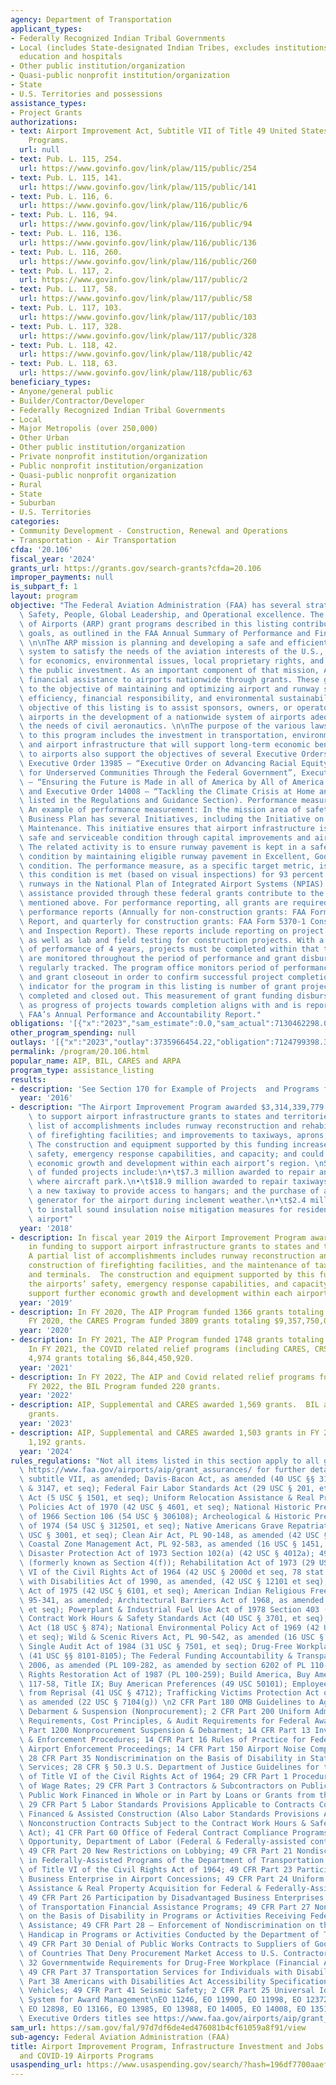 ```yaml
---
agency: Department of Transportation
applicant_types:
- Federally Recognized Indian Tribal Governments
- Local (includes State-designated Indian Tribes, excludes institutions of higher
  education and hospitals
- Other public institution/organization
- Quasi-public nonprofit institution/organization
- State
- U.S. Territories and possessions
assistance_types:
- Project Grants
authorizations:
- text: Airport Improvement Act, Subtitle VII of Title 49 United States Code, Aviation
    Programs.
  url: null
- text: Pub. L. 115, 254.
  url: https://www.govinfo.gov/link/plaw/115/public/254
- text: Pub. L. 115, 141.
  url: https://www.govinfo.gov/link/plaw/115/public/141
- text: Pub. L. 116, 6.
  url: https://www.govinfo.gov/link/plaw/116/public/6
- text: Pub. L. 116, 94.
  url: https://www.govinfo.gov/link/plaw/116/public/94
- text: Pub. L. 116, 136.
  url: https://www.govinfo.gov/link/plaw/116/public/136
- text: Pub. L. 116, 260.
  url: https://www.govinfo.gov/link/plaw/116/public/260
- text: Pub. L. 117, 2.
  url: https://www.govinfo.gov/link/plaw/117/public/2
- text: Pub. L. 117, 58.
  url: https://www.govinfo.gov/link/plaw/117/public/58
- text: Pub. L. 117, 103.
  url: https://www.govinfo.gov/link/plaw/117/public/103
- text: Pub. L. 117, 328.
  url: https://www.govinfo.gov/link/plaw/117/public/328
- text: Pub. L. 118, 42.
  url: https://www.govinfo.gov/link/plaw/118/public/42
- text: Pub. L. 118, 63.
  url: https://www.govinfo.gov/link/plaw/118/public/63
beneficiary_types:
- Anyone/general public
- Builder/Contractor/Developer
- Federally Recognized Indian Tribal Governments
- Local
- Major Metropolis (over 250,000)
- Other Urban
- Other public institution/organization
- Private nonprofit institution/organization
- Public nonprofit institution/organization
- Quasi-public nonprofit organization
- Rural
- State
- Suburban
- U.S. Territories
categories:
- Community Development - Construction, Renewal and Operations
- Transportation - Air Transportation
cfda: '20.106'
fiscal_year: '2024'
grants_url: https://grants.gov/search-grants?cfda=20.106
improper_payments: null
is_subpart_f: 1
layout: program
objective: "The Federal Aviation Administration (FAA) has several strategic goals:\
  \ Safety, People, Global Leadership, and Operational excellence. The FAA Office\
  \ of Airports (ARP) grant programs described in this listing contribute to these\
  \ goals, as outlined in the FAA Annual Summary of Performance and Financial Information.\
  \ \n\nThe ARP mission is planning and developing a safe and efficient national airports\
  \ system to satisfy the needs of the aviation interests of the U.S., with considerations\
  \ for economics, environmental issues, local proprietary rights, and safeguarding\
  \ the public investment. As an important component of that mission, ARP provides\
  \ financial assistance to airports nationwide through grants. These grants contribute\
  \ to the objective of maintaining and optimizing airport and runway safety, capacity,\
  \ efficiency, financial responsibility, and environmental sustainability. The program\
  \ objective of this listing is to assist sponsors, owners, or operators of public-use\
  \ airports in the development of a nationwide system of airports adequate to meet\
  \ the needs of civil aeronautics. \n\nThe purpose of the various laws applicable\
  \ to this program includes the investment in transportation, environmental protection,\
  \ and airport infrastructure that will support long-term economic benefits. Grants\
  \ to airports also support the objectives of several Executive Orders, including\
  \ Executive Order 13985 – “Executive Order on Advancing Racial Equity and Support\
  \ for Underserved Communities Through the Federal Government”, Executive Order 14005\
  \ – “Ensuring the Future is Made in all of America by All of America’s Workers”,\
  \ and Executive Order 14008 – “Tackling the Climate Crisis at Home and Abroad” (as\
  \ listed in the Regulations and Guidance Section). Performance measurement and reporting.\
  \ An example of performance measurement: In the mission area of safety, the FAA\
  \ Business Plan has several Initiatives, including the Initiative on Runway Pavement\
  \ Maintenance. This initiative ensures that airport infrastructure is kept in a\
  \ safe and serviceable condition through capital improvements and airport inspections.\
  \ The related activity is to ensure runway pavement is kept in a safe and serviceable\
  \ condition by maintaining eligible runway pavement in Excellent, Good, or Fair\
  \ condition. The performance measure, as a specific target metric, is ensuring that\
  \ this condition is met (based on visual inspections) for 93 percent of the paved\
  \ runways in the National Plan of Integrated Airport Systems (NPIAS). The financial\
  \ assistance provided through these federal grants contribute to the capital improvements\
  \ mentioned above. For performance reporting, all grants are required to submit\
  \ performance reports (Annually for non-construction grants: FAA Form 5100-140 Performance\
  \ Report, and quarterly for construction grants: FAA Form 5370-1 Construction Progress\
  \ and Inspection Report). These reports include reporting on project milestone goals\
  \ as well as lab and field testing for construction projects. With a standard period\
  \ of performance of 4 years, projects must be completed within that timeframe. Projects\
  \ are monitored throughout the period of performance and grant disbursements are\
  \ regularly tracked. The program office monitors period of performance expirations\
  \ and grant closeout in order to confirm successful project completion. A key performance\
  \ indicator for the program in this listing is number of grant projects successfully\
  \ completed and closed out. This measurement of grant funding disbursement as well\
  \ as progress of projects towards completion aligns with and is reported on in the\
  \ FAA’s Annual Performance and Accountability Report."
obligations: '[{"x":"2023","sam_estimate":0.0,"sam_actual":7130462298.0,"usa_spending_actual":6956122533.07},{"x":"2024","sam_estimate":0.0,"sam_actual":6853008589.0,"usa_spending_actual":6668187242.73},{"x":"2025","sam_estimate":0.0,"sam_actual":8498137057.0,"usa_spending_actual":-814292.67}]'
other_program_spending: null
outlays: '[{"x":"2023","outlay":3735966454.22,"obligation":7124799398.32},{"x":"2024","outlay":506084032.74,"obligation":6793024344.19},{"x":"2025","outlay":0.0,"obligation":14150750.0}]'
permalink: /program/20.106.html
popular_name: AIP, BIL, CARES and ARPA
program_type: assistance_listing
results:
- description: 'See Section 170 for Example of Projects  and Programs for 2016. '
  year: '2016'
- description: "The Airport Improvement Program awarded $3,314,339,779 in funding\
    \ to support airport infrastructure grants to states and territories. A partial\
    \ list of accomplishments includes runway reconstruction and rehabilitation; construction\
    \ of firefighting facilities; and improvements to taxiways, aprons, and terminals.\
    \ The construction and equipment supported by this funding increases the airports’\
    \ safety, emergency response capabilities, and capacity; and could support further\
    \ economic growth and development within each airport’s region. \nSome examples\
    \ of funded projects include:\n•\t$7.3 million awarded to repair an airport apron\
    \ where aircraft park.\n•\t$18.9 million awarded to repair taxiways and construct\
    \ a new taxiway to provide access to hangars; and the purchase of an emergency\
    \ generator for the airport during inclement weather.\n•\t$2.4 million awarded\
    \ to install sound insulation noise mitigation measures for residences near the\
    \ airport"
  year: '2018'
- description: In fiscal year 2019 the Airport Improvement Program awarded $3,589,788,190
    in funding to support airport infrastructure grants to states and territories.
    A partial list of accomplishments includes runway reconstruction and rehabilitation,
    construction of firefighting facilities, and the maintenance of taxiways, aprons,
    and terminals.  The construction and equipment supported by this funding increase
    the airports’ safety, emergency response capabilities, and capacity, and could
    support further economic growth and development within each airport’s region.
  year: '2019'
- description: In FY 2020, The AIP Program funded 1366 grants totaling $4,317,970,954.  In
    FY 2020, the CARES Program funded 3809 grants totaling $9,357,750,068.
  year: '2020'
- description: In FY 2021, The AIP Program funded 1748 grants totaling $3,690,362,301.
    In FY 2021, the COVID related relief programs (including CARES, CRSSA, ARPA) funded
    4,974 grants totaling $6,844,450,920.
  year: '2021'
- description: In FY 2022, The AIP and Covid related relief programs funded 3404 grants.  In
    FY 2022, the BIL Program funded 220 grants.
  year: '2022'
- description: AIP, Supplemental and CARES awarded 1,569 grants.  BIL awarded 965
    grants.
  year: '2023'
- description: AIP, Supplemental and CARES awarded 1,503 grants in FY 2024.  BIL awarded
    1,192 grants.
  year: '2024'
rules_regulations: "Not all items listed in this section apply to all grants – see\
  \ https://www.faa.gov/airports/aip/grant_assurances/ for further details.\n49 USC\
  \ subtitle VII, as amended; Davis-Bacon Act, as amended (40 USC §§ 3141-3144, 3146,\
  \ & 3147, et seq); Federal Fair Labor Standards Act (29 USC § 201, et seq); Hatch\
  \ Act (5 USC § 1501, et seq); Uniform Relocation Assistance & Real Property Acquisition\
  \ Policies Act of 1970 (42 USC § 4601, et seq); National Historic Preservation Act\
  \ of 1966 Section 106 (54 USC § 306108); Archeological & Historic Preservation Act\
  \ of 1974 (54 USC § 312501, et seq); Native Americans Grave Repatriation Act (25\
  \ USC § 3001, et seq); Clean Air Act, PL 90-148, as amended (42 USC § 7401, et seq);\
  \ Coastal Zone Management Act, PL 92-583, as amended (16 USC § 1451, et seq); Flood\
  \ Disaster Protection Act of 1973 Section 102(a) (42 USC § 4012a); 49 USC § 303,\
  \ (formerly known as Section 4(f)); Rehabilitation Act of 1973 (29 USC § 794); Title\
  \ VI of the Civil Rights Act of 1964 (42 USC § 2000d et seq, 78 stat. 252); Americans\
  \ with Disabilities Act of 1990, as amended, (42 USC § 12101 et seq); Age Discrimination\
  \ Act of 1975 (42 USC § 6101, et seq); American Indian Religious Freedom Act, PL\
  \ 95-341, as amended; Architectural Barriers Act of 1968, as amended (42 USC § 4151,\
  \ et seq); Powerplant & Industrial Fuel Use Act of 1978 Section 403 (42 USC § 8373);\
  \ Contract Work Hours & Safety Standards Act (40 USC § 3701, et seq); Copeland Anti-kickback\
  \ Act (18 USC § 874); National Environmental Policy Act of 1969 (42 USC § 4321,\
  \ et seq); Wild & Scenic Rivers Act, PL 90-542, as amended (16 USC § 1271, et seq);\
  \ Single Audit Act of 1984 (31 USC § 7501, et seq); Drug-Free Workplace Act of 1988\
  \ (41 USC §§ 8101-8105); The Federal Funding Accountability & Transparency Act of\
  \ 2006, as amended (PL 109-282, as amended by section 6202 of PL 110-252); Civil\
  \ Rights Restoration Act of 1987 (PL 100-259); Build America, Buy America Act, PL\
  \ 117-58, Title IX; Buy American Preferences (49 USC 50101); Employee Protection\
  \ from Reprisal (41 USC § 4712); Trafficking Victims Protection Act of 2000 (TVPA),\
  \ as amended (22 USC § 7104(g)) \n2 CFR Part 180 OMB Guidelines to Agencies on Governmentwide\
  \ Debarment & Suspension (Nonprocurement); 2 CFR Part 200 Uniform Administrative\
  \ Requirements, Cost Principles, & Audit Requirements for Federal Awards; 2 CFR\
  \ Part 1200 Nonprocurement Suspension & Debarment; 14 CFR Part 13 Investigative\
  \ & Enforcement Procedures; 14 CFR Part 16 Rules of Practice for Federally-Assisted\
  \ Airport Enforcement Proceedings; 14 CFR Part 150 Airport Noise Compatibility Planning;\
  \ 28 CFR Part 35 Nondiscrimination on the Basis of Disability in State & Local Government\
  \ Services; 28 CFR § 50.3 U.S. Department of Justice Guidelines for the Enforcement\
  \ of Title VI of the Civil Rights Act of 1964; 29 CFR Part 1 Procedures for Predetermination\
  \ of Wage Rates; 29 CFR Part 3 Contractors & Subcontractors on Public Building or\
  \ Public Work Financed in Whole or in Part by Loans or Grants from the United States;\
  \ 29 CFR Part 5 Labor Standards Provisions Applicable to Contracts Covering Federally\
  \ Financed & Assisted Construction (Also Labor Standards Provisions Applicable to\
  \ Nonconstruction Contracts Subject to the Contract Work Hours & Safety Standards\
  \ Act); 41 CFR Part 60 Office of Federal Contract Compliance Programs, Equal Employment\
  \ Opportunity, Department of Labor (Federal & Federally-assisted contracting requirements);\
  \ 49 CFR Part 20 New Restrictions on Lobbying; 49 CFR Part 21 Nondiscrimination\
  \ in Federally-Assisted Programs of the Department of Transportation - Effectuation\
  \ of Title VI of the Civil Rights Act of 1964; 49 CFR Part 23 Participation by Disadvantage\
  \ Business Enterprise in Airport Concessions; 49 CFR Part 24 Uniform Relocation\
  \ Assistance & Real Property Acquisition for Federal & Federally-Assisted Programs;\
  \ 49 CFR Part 26 Participation by Disadvantaged Business Enterprises in Department\
  \ of Transportation Financial Assistance Programs; 49 CFR Part 27 Nondiscrimination\
  \ on the Basis of Disability in Programs or Activities Receiving Federal Financial\
  \ Assistance; 49 CFR Part 28 – Enforcement of Nondiscrimination on the Basis of\
  \ Handicap in Programs or Activities Conducted by the Department of Transportation;\
  \ 49 CFR Part 30 Denial of Public Works Contracts to Suppliers of Goods & Services\
  \ of Countries That Deny Procurement Market Access to U.S. Contractors; 49 CFR Part\
  \ 32 Governmentwide Requirements for Drug-Free Workplace (Financial Assistance);\
  \ 49 CFR Part 37 Transportation Services for Individuals with Disabilities; 49 CFR\
  \ Part 38 Americans with Disabilities Act Accessibility Specifications for Transportation\
  \ Vehicles; 49 CFR Part 41 Seismic Safety; 2 CFR Part 25 Universal Identified &\
  \ System for Award Management\nEO 11246, EO 11990, EO 11998, EO 12372, EO 12699,\
  \ EO 12898, EO 13166, EO 13985, EO 13988, EO 14005, EO 14008, EO 13513.  For full\
  \ Executive Orders titles see https://www.faa.gov/airports/aip/grant_assurances/."
sam_url: https://sam.gov/fal/97d7df6de4ed476081b4cf61059a8f91/view
sub-agency: Federal Aviation Administration (FAA)
title: Airport Improvement Program, Infrastructure Investment and Jobs Act Programs,
  and COVID-19 Airports Programs
usaspending_url: https://www.usaspending.gov/search/?hash=196df7700aaef23af704fded26495157
---
```

